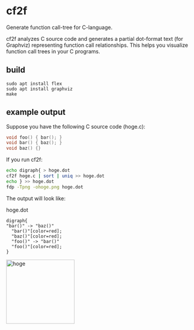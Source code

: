 # cf2f
Generate function call-tree for C-language.

cf2f analyzes C source code and generates a partial dot-format text (for Graphviz) representing function call relationships.
This helps you visualize function call trees in your C programs.

## build
```
sudo apt install flex
sudo apt install graphviz
make
```

## example output
Suppose you have the following C source code (hoge.c):

```C
void foo() { bar(); }
void bar() { baz(); }
void baz() {}
```

If you run cf2f:

```sh
echo digraph{ > hoge.dot
cf2f hoge.c | sort | uniq >> hoge.dot
echo } >> hoge.dot
fdp -Tpng -ohoge.png hoge.dot
```

The output will look like:

hoge.dot
```
digraph{
"bar()" -> "baz()"
  "bar()"[color=red];
  "baz()"[color=red];
  "foo()" -> "bar()"
  "foo()"[color=red];
}
```

<img width="184" height="173" alt="hoge" src="https://github.com/user-attachments/assets/fc9537f6-b479-4241-9331-22d912b2a0d4" />
